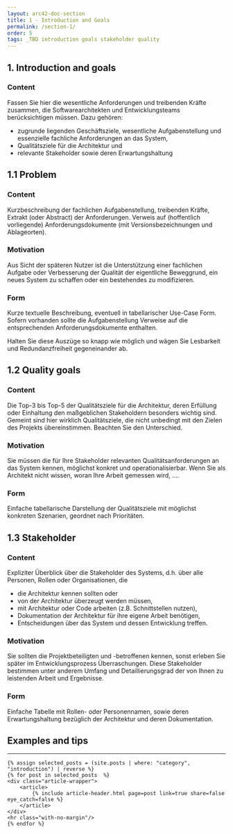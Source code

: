 ```yaml
---
layout: arc42-doc-section
title: 1 - Introduction and Goals
permalink: /section-1/
order: 5
tags: _TBD introduction goals stakeholder quality
---
```


## 1. Introduction and goals

### Content
Fassen Sie hier die wesentliche Anforderungen und treibenden Kräfte zusammen, die Softwarearchitekten und Entwicklungsteams berücksichtigen müssen. Dazu gehören:

* zugrunde liegenden Geschäftsziele, wesentliche Aufgabenstellung und essenzielle fachliche Anforderungen an das System,
* Qualitätsziele für die Architektur und
* relevante Stakeholder sowie deren Erwartungshaltung

## 1.1 Problem

### Content
Kurzbeschreibung der fachlichen Aufgabenstellung, treibenden Kräfte, Extrakt (oder Abstract) der Anforderungen.
Verweis auf (hoffentlich vorliegende) Anforderungsdokumente (mit Versionsbezeichnungen und Ablageorten).

### Motivation
Aus Sicht der späteren Nutzer ist die Unterstützung einer fachlichen Aufgabe oder Verbesserung der Qualität der eigentliche Beweggrund, ein neues System zu schaffen oder ein bestehendes zu modifizieren.

### Form
Kurze textuelle Beschreibung, eventuell in tabellarischer Use-Case Form.
Sofern vorhanden sollte die Aufgabenstellung Verweise auf die entsprechenden Anforderungsdokumente enthalten.

Halten Sie diese Auszüge so knapp wie möglich und wägen Sie Lesbarkeit und Redundanzfreiheit gegeneinander ab.

## 1.2 Quality goals

### Content
Die Top-3 bis Top-5 der Qualitätsziele für die Architektur, deren Erfüllung oder Einhaltung den maßgeblichen Stakeholdern besonders wichtig sind.
Gemeint sind hier wirklich Qualitätsziele, die nicht unbedingt mit den Zielen des Projekts übereinstimmen. Beachten Sie den Unterschied.


### Motivation
Sie müssen die für Ihre Stakeholder relevanten Qualitätsanforderungen an das System kennen, möglichst konkret und operationalisierbar. Wenn Sie als Architekt nicht wissen, woran Ihre Arbeit gemessen wird, ....

### Form
Einfache tabellarische Darstellung der Qualitätsziele mit möglichst konkreten Szenarien, geordnet nach Prioritäten.


## 1.3 Stakeholder
### Content
Expliziter Überblick über die Stakeholder des Systems, d.h. über alle Personen, Rollen oder Organisationen, die
* die Architektur kennen sollten oder
* von der Architektur überzeugt werden müssen,
* mit Architektur oder Code arbeiten (z.B. Schnittstellen nutzen),
* Dokumentation der Architektur für ihre eigene Arbeit benötigen,
* Entscheidungen über das System und dessen Entwicklung treffen.

### Motivation
Sie sollten die Projektbeteiligten und -betroffenen kennen, sonst erleben Sie später im Entwicklungsprozess Überraschungen. Diese Stakeholder bestimmen unter anderem Umfang und Detaillierungsgrad der von Ihnen zu leistenden Arbeit und Ergebnisse.

### Form
Einfache Tabelle mit Rollen- oder Personennamen, sowie deren Erwartungshaltung bezüglich der Architektur und deren Dokumentation.



## Examples and tips

<div id="search-results">
    <hr id="first-hr" class="with-no-margin"/>

    {% assign selected_posts = (site.posts | where: "category", "introduction") | reverse %}
    {% for post in selected_posts  %}
    <div class="article-wrapper">
        <article>
            {% include article-header.html page=post link=true share=false eye_catch=false %}
        </article>
    </div>
    <hr class="with-no-margin"/>
    {% endfor %}
</div>
